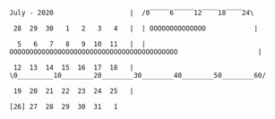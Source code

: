 ``July - 2020                   |  /0‾‾‾‾‾6‾‾‾‾‾12‾‾‾‾18‾‾‾‾24\ ``

`` 28  29  30   1   2   3   4   |  | OOOOOOOOOOOOOO            |``

``  5   6   7   8   9  10  11   |  | OOOOOOOOOOOOOOOOOOOOOOOOOOOOOOOOOOOOOOOOOO                    |``

`` 12  13  14  15  16  17  18   |  \0_________10________20________30________40________50________60/``

`` 19  20  21  22  23  24  25   |  ``

``[26] 27  28  29  30  31   1 ``

````

